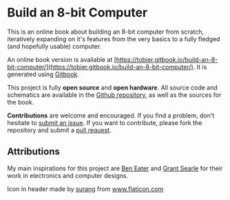 # Build an 8-bit Computer

This is an online book about building an 8-bit computer from scratch, iteratively expanding on it's features from the very basics to a fully fledged \(and hopefully usable\) computer.

An online book version is available at [https://tobier.gitbook.io/build-an-8-bit-computer/](https://tobier.gitbook.io/build-an-8-bit-computer/). It is generated using [Gitbook](https://www.gitbook.com/).

This project is fully **open source** and **open hardware**. All source code and schematics are available in the [Github repository](https://github.com/tobier/build-an-8-bit-computer), as well as the sources for the book.

**Contributions** are welcome and encouraged. If you find a problem, don't hesitate to [submit an issue](https://github.com/tobier/build-an-8-bit-computer/issues). If you want to contribute, please fork the repository and submit a [pull request](https://github.com/tobier/build-an-8-bit-computer/pulls).

## Attributions

My main inspirations for this project are [Ben Eater](https://eater.net/) and [Grant Searle](http://www.searle.wales/) for their work in electronics and computer designs.

Icon in header made by <a href="https://www.flaticon.com/authors/surang" title="surang">surang</a> from <a href="https://www.flaticon.com/" title="Flaticon">www.flaticon.com</a>
